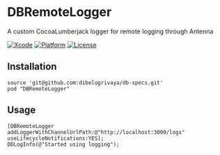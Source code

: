 # DBRemoteLogger
A custom CocoaLumberjack logger for remote logging through Antenna

[![Xcode](https://img.shields.io/badge/Xcode-9.0-blue.svg?style=flat)](https://developer.apple.com/xcode)
[![Platform](https://img.shields.io/badge/platform-iOS(%3E%3D8)-orange.svg?style=flat)](https://github.com/dibelogrivaya/DBRemoteLogger)
[![License](https://img.shields.io/github/license/mashape/apistatus.svg?style=flat)](https://github.com/dibelogrivaya/DBRemoteLogger)

## Installation

```objc
source 'git@github.com:dibelogrivaya/db-specs.git'
pod "DBRemoteLogger" 
```

## Usage

```objc
[DBRemoteLogger addLoggerWithChannelUrlPath:@"http://localhost:3000/logs" useLifecycleNotifications:YES];
DDLogInfo(@"Started using logging");
```
